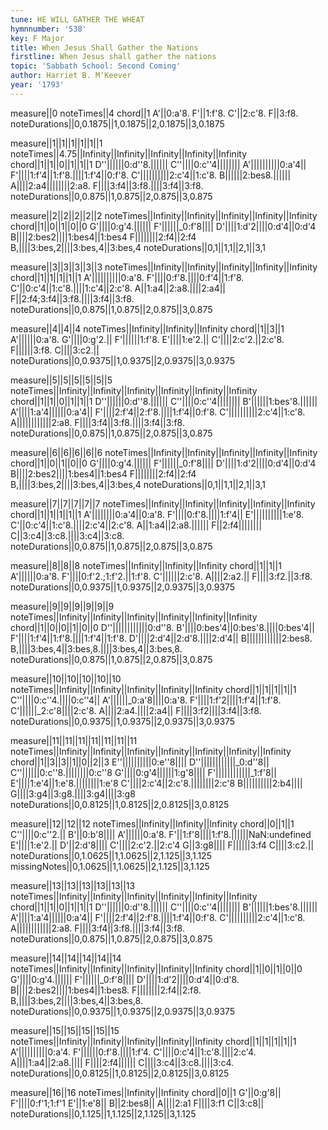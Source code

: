```yaml
---
tune: HE WILL GATHER THE WHEAT
hymnnumber: '538'
key: F Major
title: When Jesus Shall Gather the Nations
firstline: When Jesus shall gather the nations
topic: 'Sabbath School: Second Coming'
author: Harriet B. M'Keever
year: '1793'
---
```

measure||0
noteTimes||4
chord||1
A'||0:a'8.
F'||1:f'8.
C'||2:c'8.
F||3:f8.
noteDurations||0,0.1875||1,0.1875||2,0.1875||3,0.1875

measure||1||1||1||1||1||1
noteTimes||4.75||Infinity||Infinity||Infinity||Infinity||Infinity
chord||1||1||0||1||1||1
D''||||||0:d''8.||||||
C''||||0:c''4||||||||
A'||||||||||0:a'4||
F'||||1:f'4||1:f'8.||||1:f'4||0:f'8.
C'||||||||||2:c'4||1:c'8.
B||||||2:bes8.||||||
A||||2:a4||||||||2:a8.
F||||3:f4||3:f8.||||3:f4||3:f8.
noteDurations||0,0.875||1,0.875||2,0.875||3,0.875

measure||2||2||2||2||2
noteTimes||Infinity||Infinity||Infinity||Infinity||Infinity
chord||1||0||1||0||0
G'||||0:g'4.||||||
F'||||||_0:f'8||||
D'||||1:d'2||||0:d'4||0:d'4
B||||2:bes2||||1:bes4||1:bes4
F||||||||2:f4||2:f4
B,||||3:bes,2||||3:bes,4||3:bes,4
noteDurations||0,1||1,1||2,1||3,1

measure||3||3||3||3||3
noteTimes||Infinity||Infinity||Infinity||Infinity||Infinity
chord||1||1||1||1||1
A'||||||||||0:a'8.
F'||||0:f'8.||||0:f'4||1:f'8.
C'||0:c'4||1:c'8.||||1:c'4||2:c'8.
A||1:a4||2:a8.||||2:a4||
F||2:f4;3:f4||3:f8.||||3:f4||3:f8.
noteDurations||0,0.875||1,0.875||2,0.875||3,0.875

measure||4||4||4
noteTimes||Infinity||Infinity||Infinity
chord||1||3||1
A'||||||0:a'8.
G'||||0:g'2.||
F'||||||1:f'8.
E'||||1:e'2.||
C'||||2:c'2.||2:c'8.
F||||||3:f8.
C||||3:c2.||
noteDurations||0,0.9375||1,0.9375||2,0.9375||3,0.9375

measure||5||5||5||5||5||5
noteTimes||Infinity||Infinity||Infinity||Infinity||Infinity||Infinity
chord||1||1||0||1||1||1
D''||||||0:d''8.||||||
C''||||0:c''4||||||||
B'||||||1:bes'8.||||||
A'||||1:a'4||||||0:a'4||
F'||||2:f'4||2:f'8.||||1:f'4||0:f'8.
C'||||||||||2:c'4||1:c'8.
A||||||||||||2:a8.
F||||3:f4||3:f8.||||3:f4||3:f8.
noteDurations||0,0.875||1,0.875||2,0.875||3,0.875

measure||6||6||6||6||6
noteTimes||Infinity||Infinity||Infinity||Infinity||Infinity
chord||1||0||1||0||0
G'||||0:g'4.||||||
F'||||||_0:f'8||||
D'||||1:d'2||||0:d'4||0:d'4
B||||2:bes2||||1:bes4||1:bes4
F||||||||2:f4||2:f4
B,||||3:bes,2||||3:bes,4||3:bes,4
noteDurations||0,1||1,1||2,1||3,1

measure||7||7||7||7||7
noteTimes||Infinity||Infinity||Infinity||Infinity||Infinity
chord||1||1||1||1||1
A'||||||||0:a'4||0:a'8.
F'||||0:f'8.||||1:f'4||
E'||||||||||1:e'8.
C'||0:c'4||1:c'8.||||2:c'4||2:c'8.
A||1:a4||2:a8.||||||
F||2:f4||||||||
C||3:c4||3:c8.||||3:c4||3:c8.
noteDurations||0,0.875||1,0.875||2,0.875||3,0.875

measure||8||8||8
noteTimes||Infinity||Infinity||Infinity
chord||1||1||1
A'||||||0:a'8.
F'||||0:f'2.;1:f'2.||1:f'8.
C'||||||2:c'8.
A||||2:a2.||
F||||3:f2.||3:f8.
noteDurations||0,0.9375||1,0.9375||2,0.9375||3,0.9375

measure||9||9||9||9||9||9
noteTimes||Infinity||Infinity||Infinity||Infinity||Infinity||Infinity
chord||1||0||0||1||0||0
D''||||||||||||0:d''8.
B'||||0:bes'4||0:bes'8.||||0:bes'4||
F'||||1:f'4||1:f'8.||||1:f'4||1:f'8.
D'||||2:d'4||2:d'8.||||2:d'4||
B||||||||||||2:bes8.
B,||||3:bes,4||3:bes,8.||||3:bes,4||3:bes,8.
noteDurations||0,0.875||1,0.875||2,0.875||3,0.875

measure||10||10||10||10||10
noteTimes||Infinity||Infinity||Infinity||Infinity||Infinity
chord||1||1||1||1||1
C''||||0:c''4.||||0:c''4||
A'||||||_0:a'8||||0:a'8.
F'||||1:f'2||||1:f'4||1:f'8.
C'||||||_2:c'8||||2:c'8.
A||||2:a4.||||2:a4||
F||||3:f2||||3:f4||3:f8.
noteDurations||0,0.9375||1,0.9375||2,0.9375||3,0.9375

measure||11||11||11||11||11||11||11
noteTimes||Infinity||Infinity||Infinity||Infinity||Infinity||Infinity||Infinity
chord||1||3||3||1||0||2||3
E''||||||||||0:e''8||||
D''||||||||||||_0:d''8||
C''||||||0:c''8.||||||||0:c''8
G'||||0:g'4||||||1:g'8||||
F'||||||||||||_1:f'8||
E'||||1:e'4||1:e'8.||||||||1:e'8
C'||||2:c'4||2:c'8.||||||||2:c'8
B||||||||||2:b4||||
G||||3:g4||3:g8.||||3:g4||||3:g8
noteDurations||0,0.8125||1,0.8125||2,0.8125||3,0.8125

measure||12||12||12
noteTimes||Infinity||Infinity||Infinity
chord||0||1||1
C''||||0:c''2.||
B'||0:b'8||||
A'||||||0:a'8.
F'||1:f'8||||1:f'8.||||||NaN:undefined
E'||||1:e'2.||
D'||2:d'8||||
C'||||2:c'2.||2:c'4
G||3:g8||||
F||||||3:f4
C||||3:c2.||
noteDurations||0,1.0625||1,1.0625||2,1.125||3,1.125
missingNotes||0,1.0625||1,1.0625||2,1.125||3,1.125

measure||13||13||13||13||13||13
noteTimes||Infinity||Infinity||Infinity||Infinity||Infinity||Infinity
chord||1||1||0||1||1||1
D''||||||0:d''8.||||||
C''||||0:c''4||||||||
B'||||||1:bes'8.||||||
A'||||1:a'4||||||0:a'4||
F'||||2:f'4||2:f'8.||||1:f'4||0:f'8.
C'||||||||||2:c'4||1:c'8.
A||||||||||||2:a8.
F||||3:f4||3:f8.||||3:f4||3:f8.
noteDurations||0,0.875||1,0.875||2,0.875||3,0.875

measure||14||14||14||14||14
noteTimes||Infinity||Infinity||Infinity||Infinity||Infinity
chord||1||0||1||0||0
G'||||0:g'4.||||||
F'||||||_0:f'8||||
D'||||1:d'2||||0:d'4||0:d'8.
B||||2:bes2||||1:bes4||1:bes8.
F||||||||2:f4||2:f8.
B,||||3:bes,2||||3:bes,4||3:bes,8.
noteDurations||0,0.9375||1,0.9375||2,0.9375||3,0.9375

measure||15||15||15||15||15
noteTimes||Infinity||Infinity||Infinity||Infinity||Infinity
chord||1||1||1||1||1
A'||||||||||0:a'4.
F'||||||0:f'8.||||1:f'4.
C'||||0:c'4||1:c'8.||||2:c'4.
A||||1:a4||2:a8.||||
F||||2:f4||||||
C||||3:c4||3:c8.||||3:c4.
noteDurations||0,0.8125||1,0.8125||2,0.8125||3,0.8125

measure||16||16
noteTimes||Infinity||Infinity
chord||0||1
G'||0:g'8||
F'||||0:f'1;1:f'1
E'||1:e'8||
B||2:bes8||
A||||2:a1
F||||3:f1
C||3:c8||
noteDurations||0,1.125||1,1.125||2,1.125||3,1.125

